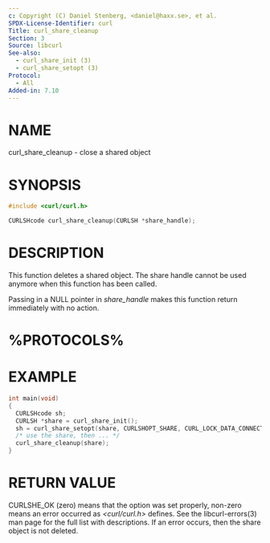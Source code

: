 ```yaml
---
c: Copyright (C) Daniel Stenberg, <daniel@haxx.se>, et al.
SPDX-License-Identifier: curl
Title: curl_share_cleanup
Section: 3
Source: libcurl
See-also:
  - curl_share_init (3)
  - curl_share_setopt (3)
Protocol:
  - All
Added-in: 7.10
---
```


# NAME

curl_share_cleanup - close a shared object

# SYNOPSIS

~~~c
#include <curl/curl.h>

CURLSHcode curl_share_cleanup(CURLSH *share_handle);
~~~

# DESCRIPTION

This function deletes a shared object. The share handle cannot be used anymore
when this function has been called.

Passing in a NULL pointer in *share_handle* makes this function return
immediately with no action.

# %PROTOCOLS%

# EXAMPLE

~~~c
int main(void)
{
  CURLSHcode sh;
  CURLSH *share = curl_share_init();
  sh = curl_share_setopt(share, CURLSHOPT_SHARE, CURL_LOCK_DATA_CONNECT);
  /* use the share, then ... */
  curl_share_cleanup(share);
}
~~~

# RETURN VALUE

CURLSHE_OK (zero) means that the option was set properly, non-zero means an
error occurred as *\<curl/curl.h\>* defines. See the libcurl-errors(3) man
page for the full list with descriptions. If an error occurs, then the share
object is not deleted.
